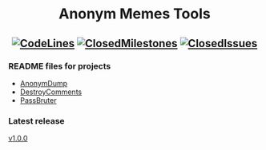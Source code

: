 # <div align="center">**Anonym Memes Tools**</div>

## <div align="center">[![CodeLines](https://tokei.rs/b1/github/MEMENIM-Project/AnonymMemesTools?category=code)](https://github.com/MEMENIM-Project/AnonymMemesTools) [![ClosedMilestones](https://img.shields.io/github/milestones/closed/MEMENIM-Project/AnonymMemesTools?style=flat)](https://github.com/MEMENIM-Project/AnonymMemesTools/milestones?state=closed) [![ClosedIssues](https://img.shields.io/github/issues-closed/MEMENIM-Project/AnonymMemesTools?style=flat)](https://github.com/MEMENIM-Project/AnonymMemesTools/issues?q=is%3Aissue+is%3Aclosed)</div>


### README files for projects
- [AnonymDump](AnonymDump/README.md)
- [DestroyComments](DestroyComments/README.md)
- [PassBruter](PassBruter/README.md)


### Latest release

[v1.0.0](https://github.com/MEMENIM-Project/AnonymMemesTools/releases/tag/v1.0.0)

